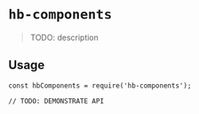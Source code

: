 # `hb-components`

> TODO: description

## Usage

```
const hbComponents = require('hb-components');

// TODO: DEMONSTRATE API
```
